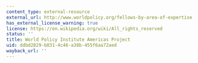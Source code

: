 ```yaml
---
content_type: external-resource
external_url: http://www.worldpolicy.org/fellows-by-area-of-expertise
has_external_license_warning: true
license: https://en.wikipedia.org/wiki/All_rights_reserved
status: ''
title: World Policy Institute Americas Project
uid: ddbd2829-b831-4c46-a38b-455f6aa72aed
wayback_url: ''
---
```

